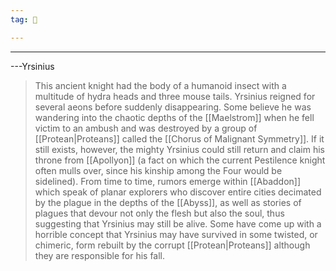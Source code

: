 ```yaml
---
tag: 👹

---
```

---

---Yrsinius
> This ancient knight had the body of a humanoid insect with a multitude of hydra heads and three mouse tails. Yrsinius reigned for several aeons before suddenly disappearing. Some believe he was wandering into the chaotic depths of the [[Maelstrom]] when he fell victim to an ambush and was destroyed by a group of [[Protean|Proteans]] called the [[Chorus of Malignant Symmetry]]. If it still exists, however, the mighty Yrsinius could still return and claim his throne from [[Apollyon]] (a fact on which the current Pestilence knight often mulls over, since his kinship among the Four would be sidelined). From time to time, rumors emerge within [[Abaddon]] which speak of planar explorers who discover entire cities decimated by the plague in the depths of the [[Abyss]], as well as stories of plagues that devour not only the flesh but also the soul, thus suggesting that Yrsinius may still be alive. Some have come up with a horrible concept that Yrsinius may have survived in some twisted, or chimeric, form rebuilt by the corrupt [[Protean|Proteans]] although they are responsible for his fall.





